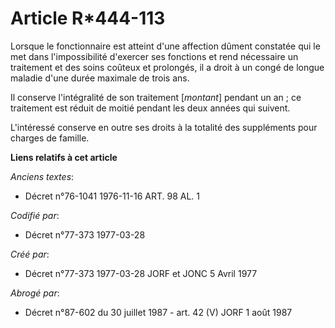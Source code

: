 # Article R*444-113

Lorsque le fonctionnaire est atteint d'une affection dûment constatée qui le met dans l'impossibilité d'exercer ses fonctions
et rend nécessaire un traitement et des soins coûteux et prolongés, il a droit à un congé de longue maladie d'une durée
maximale de trois ans.

Il conserve l'intégralité de son traitement [*montant*] pendant un an ; ce traitement est réduit de moitié pendant les deux
années qui suivent.

L'intéressé conserve en outre ses droits à la totalité des suppléments pour charges de famille.

**Liens relatifs à cet article**

_Anciens textes_:

  - Décret n°76-1041 1976-11-16 ART. 98 AL. 1

_Codifié par_:

  - Décret n°77-373 1977-03-28

_Créé par_:

  - Décret n°77-373 1977-03-28 JORF et JONC 5 Avril 1977

_Abrogé par_:

  - Décret n°87-602 du 30 juillet 1987 - art. 42 (V) JORF 1 août 1987
